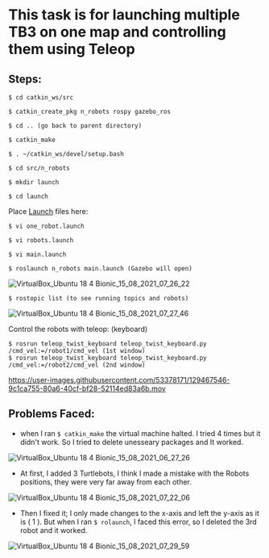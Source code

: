 # This task is for launching multiple TB3 on one map and controlling them using Teleop

## Steps:
```
$ cd catkin_ws/src 

$ catkin_create_pkg n_robots rospy gazebo_ros 

$ cd .. (go back to parent directory)

$ catkin_make

$ . ~/catkin_ws/devel/setup.bash

$ cd src/n_robots

$ mkdir launch 

$ cd launch 
```
Place [Launch](https://github.com/raghdutionn/AI-and-robotics/tree/main/Week%20%237-8/launch) files here:
```
$ vi one_robot.launch

$ vi robots.launch

$ vi main.launch

$ roslaunch n_robots main.launch (Gazebo will open)

```
![VirtualBox_Ubuntu 18 4 Bionic_15_08_2021_07_26_22](https://user-images.githubusercontent.com/53378171/129467444-e83ed552-d451-4d13-a04d-a7e837204858.png)


```
$ rostopic list (to see running topics and robots)
```
![VirtualBox_Ubuntu 18 4 Bionic_15_08_2021_07_27_46](https://user-images.githubusercontent.com/53378171/129467470-e7ac1ec4-55ea-431b-8726-db8d7ec01dd1.png)

Control the robots with teleop: (keyboard)
```
$ rosrun teleop_twist_keyboard teleop_twist_keyboard.py /cmd_vel:=/robot1/cmd_vel (1st window)
$ rosrun teleop_twist_keyboard teleop_twist_keyboard.py /cmd_vel:=/robot2/cmd_vel (2nd window)
```
https://user-images.githubusercontent.com/53378171/129467546-9c1ca755-80a6-40cf-bf28-52114ed83a6b.mov

## Problems Faced:

- when I ran `$ catkin_make` the virtual machine halted. I tried 4 times but it didn't work. So I tried to delete unesseary packages and It worked.

![VirtualBox_Ubuntu 18 4 Bionic_15_08_2021_06_27_26](https://user-images.githubusercontent.com/53378171/129467577-1a41b7f7-08de-4e33-9dea-957846777fd6.png)

- At first, I added 3 Turtlebots, I think I made a mistake with the Robots positions, they were very far away from each other. 

![VirtualBox_Ubuntu 18 4 Bionic_15_08_2021_07_22_06](https://user-images.githubusercontent.com/53378171/129467666-1ebbc008-887a-4c81-803c-63299b9a701f.png)

- Then I fixed it; I only made changes to the x-axis and left the y-axis as it is ( 1 ). But when I ran `$ rolaunch`, I faced this error, so I deleted the 3rd robot and it worked.

![VirtualBox_Ubuntu 18 4 Bionic_15_08_2021_07_29_59](https://user-images.githubusercontent.com/53378171/129467741-b507f57c-464d-4184-896d-78868f6811a6.png)
